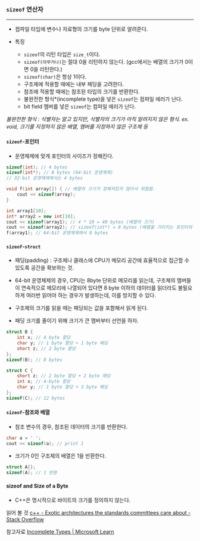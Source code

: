 
### `sizeof` 연산자
---

* 컴파일 타임에 변수나 자료형의 크기를 byte 단위로 알려준다.

* 특징
	* `sizeof`의 리턴 타입은 `size_t`이다.
	* `sizeof(아무거나)`는 절대 0을 리턴하지 않는다. (gcc에서는 배열의 크기가 0이면 0을 리턴한다.)
	* `sizeof(char)`은 항상 1이다.
	* 구조체에 적용할 때에는 내부 패딩을 고려한다. 
	* 참조에 적용할 때에는 참조된 타입의 크기를 반환한다.
	* 불완전한 형식*(incomplete type)을 넣은 `sizeof`는 컴파일 에러가 난다.
	* bit field 멤버를 넣은 `sizeof`는 컴파일 에러가 난다.

*불완전한 형식 : 식별자는 알고 있지만, 식별자의 크기가 아직 알려지지 않은 형식. ex. void, 크기를 지정하지 않은 배열, 맴버를 지정하지 않은 구조체 등*

#### `sizeof`-포인터

* 운영체제에 맞게 포인터의 사이즈가 정해진다.
```cpp
sizeof(int); // 4 bytes
sizeof(int*); // 8 bytes (64-bit 운영체제)
// 32-bit 운영체제에서는 4 bytes
```

```cpp
void f(int array[]) { // 배열의 크기가 정해져있지 않아서 위험함.
	cout << sizeof(array);
}

int array1[10];
int* array2 = new int[10];
cout << sizeof(array1); // 4 * 10 = 40 bytes (배열의 크기)
cout << sizeof(array2); // sizeof(int*) = 8 bytes (배열을 가리키는 포인터의 크기)
f(array1); // 64-bit 운영체제에서 8 bytes
```

#### `sizeof`-`struct`

* 패딩(padding) : 구조체나 클래스에 CPU가 메모리 공간에 효율적으로 접근할 수 있도록 공간을 확보하는 것.
* 64-bit 운영체제의 경우, CPU는 8byte 단위로 메모리를 읽는데, 구조체의 멤버들이 연속적으로 메모리에 나열되어 있다면 8 byte 이하의 데이터를 읽더라도 불필요하게 여러번 읽어야 하는 경우가 발생하는데, 이를 방지할 수 있다.

* 구조체의 크기를 읽을 때는 패딩되는 값을 포함해서 읽게 된다.
* 패딩 크기를 줄이기 위해 크기가 큰 맴버부터 선언을 하자.

```cpp
struct B { 
	int x; // 4 byte 할당 
	char y; // 1 byte 할당 + 1 byte 패딩 
	short z; // 2 byte 할당
}; 
sizeof(B); // 8 bytes

struct C { 
	short z; // 2 byte 할당 + 2 byte 패딩 
	int x; // 4-byte 할당 
	char y; // 1 byte 할당 + 3 byte 패딩
}; 
sizeof(C); // 12 bytes
```

#### `sizeof`-참조와 배열

* 참조 변수의 경우, 참조된 데이터의 크기를 반환한다.
```cpp
char a = ' ';
cout << sizeof(a); // print 1
```

* 크기가 0인 구조체의 배열은 1을 반환한다.
```cpp
struct A{};
sizeof(A); // 1 반환
```

#### sizeof and Size of a Byte

* C++은 명시적으로 바이트의 크기를 정의하지 않는다.

읽어 볼 것
[c++ - Exotic architectures the standards committees care about - Stack Overflow](https://stackoverflow.com/questions/6971886/exotic-architectures-the-standards-committees-care-about)

참고자료
[Incomplete Types | Microsoft Learn](https://learn.microsoft.com/en-us/cpp/c-language/incomplete-types?view=msvc-170)
